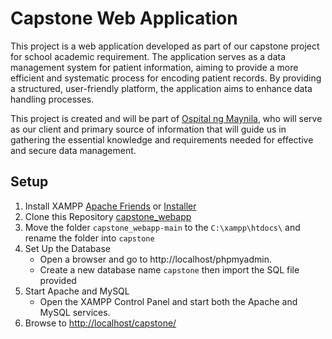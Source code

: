 # Capstone Web Application

This project is a web application developed as part of our capstone project for school academic requirement. The application serves as a data management system for patient information, aiming to provide a more efficient and systematic process for encoding patient records. By providing a structured, user-friendly platform, the application aims to enhance data handling processes.

This project is created and will be part of [Ospital ng Maynila](https://www.facebook.com/ommcofficial/), who will serve as our client and primary source of information that will guide us in gathering the essential knowledge and requirements needed for effective and secure data management.

## Setup

1. Install XAMPP [Apache Friends](https://www.apachefriends.org/) or [Installer](https://sourceforge.net/projects/xampp/files/XAMPP%20Windows/8.2.12/xampp-windows-x64-8.2.12-0-VS16-installer.exe)
2. Clone this Repository [capstone_webapp](https://github.com/fnicholasramos/capstone_webapp/archive/refs/heads/main.zip)
3. Move the folder `capstone_webapp-main` to the `C:\xampp\htdocs\` and rename the folder into `capstone`
4. Set Up the Database
    - Open a browser and go to http://localhost/phpmyadmin.
    - Create a new database name `capstone` then import the SQL file provided 
5. Start Apache and MySQL
    - Open the XAMPP Control Panel and start both the Apache and MySQL services.
6. Browse to [http://localhost/capstone/](http://localhost/capstone/)